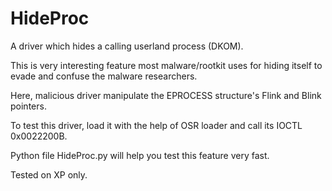# HideProc
A driver which hides a calling userland process (DKOM).

This is very interesting feature most malware/rootkit uses for hiding itself to evade and confuse the malware researchers.

Here, malicious driver manipulate the EPROCESS structure's Flink and Blink pointers.

To test this driver, load it with the help of OSR loader and call its IOCTL 0x0022200B.

Python file HideProc.py will help you test this feature very fast.

Tested on XP only.
